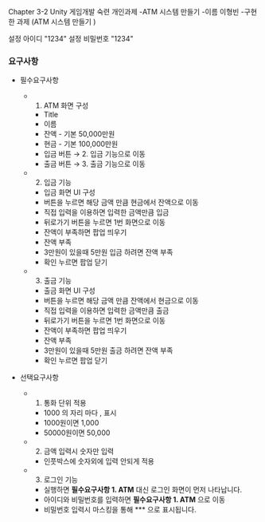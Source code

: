 Chapter 3-2 Unity 게임개발 숙련 개인과제
-ATM 시스템 만들기
-이름 이형빈
-구현한 과제 (ATM 시스템 만들기 )



설정 아이디 "1234"
설정 비밀번호 "1234"

### 요구사항

- 필수요구사항
   - 1. ATM 화면 구성
      - Title
      - 이름
      - 잔액 - 기본 50,000만원
      - 현금 - 기본 100,000만원
      - 입금 버튼 → 2. 입금 기능으로 이동
      - 출금 버튼 → 3. 출금 기능으로 이동
  - 2. 입금 기능
     - 입금 화면 UI 구성
     - 버튼을 누르면 해당 금액 만큼 현금에서 잔액으로 이동
     - 직접 입력을 이용하면 입력한 금액만큼 입금
     - 뒤로가기 버튼을 누르면 1번 화면으로 이동
     - 잔액이 부족하면 팝업 띄우기
     - 잔액 부족
     - 3만원이 있을때 5만원 입금 하려면 잔액 부족
     - 확인 누르면 팝업 닫기
   - 3. 출금 기능
     - 출금 화면 UI 구성
     - 버튼을 누르면 해당 금액 만큼 잔액에서 현금으로 이동     
     - 직접 입력을 이용하면 입력한 금액만큼 출금
     - 뒤로가기 버튼을 누르면 1번 화면으로 이동
     - 잔액이 부족하면 팝업 띄우기
     - 잔액 부족
     - 3만원이 있을때 5만원 출금 하려면 잔액 부족
     - 확인 누르면 팝업 닫기
    
- 선택요구사항
   - 1. 통화 단위 적용 
     - 1000 의 자리 마다 , 표시
     - 1000원이면 1,000
     - 50000원이면 50,000
   - 2. 금액 입력시 숫자만 입력 
     - 인풋박스에 숫자외에 입력 안되게 적용
   - 3. 로그인 기능
     - 실행하면 **필수요구사항 1. ATM** 대신 로그인 화면이 먼저 나타납니다.
     - 아이디와 비밀번호를  입력하면 **필수요구사항 1. ATM** 으로 이동
     - 비밀번호 입력시 마스킹을 통해 *** 으로 표시됩니다.
        
